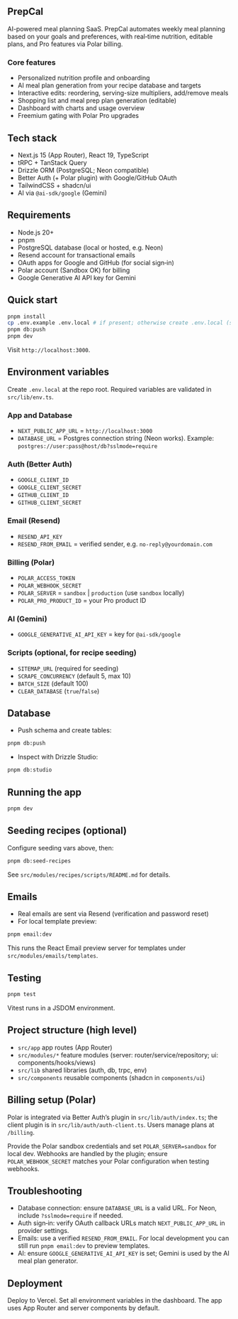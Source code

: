 ## PrepCal

AI-powered meal planning SaaS. PrepCal automates weekly meal planning based on your goals and preferences, with real‑time nutrition, editable plans, and Pro features via Polar billing.

### Core features

- Personalized nutrition profile and onboarding
- AI meal plan generation from your recipe database and targets
- Interactive edits: reordering, serving-size multipliers, add/remove meals
- Shopping list and meal prep plan generation (editable)
- Dashboard with charts and usage overview
- Freemium gating with Polar Pro upgrades

## Tech stack

- Next.js 15 (App Router), React 19, TypeScript
- tRPC + TanStack Query
- Drizzle ORM (PostgreSQL; Neon compatible)
- Better Auth (+ Polar plugin) with Google/GitHub OAuth
- TailwindCSS + shadcn/ui
- AI via `@ai-sdk/google` (Gemini)

## Requirements

- Node.js 20+
- pnpm
- PostgreSQL database (local or hosted, e.g. Neon)
- Resend account for transactional emails
- OAuth apps for Google and GitHub (for social sign‑in)
- Polar account (Sandbox OK) for billing
- Google Generative AI API key for Gemini

## Quick start

```bash
pnpm install
cp .env.example .env.local # if present; otherwise create .env.local (see below)
pnpm db:push
pnpm dev
```

Visit `http://localhost:3000`.

## Environment variables

Create `.env.local` at the repo root. Required variables are validated in `src/lib/env.ts`.

### App and Database

- `NEXT_PUBLIC_APP_URL` = `http://localhost:3000`
- `DATABASE_URL` = Postgres connection string (Neon works). Example: `postgres://user:pass@host/db?sslmode=require`

### Auth (Better Auth)

- `GOOGLE_CLIENT_ID`
- `GOOGLE_CLIENT_SECRET`
- `GITHUB_CLIENT_ID`
- `GITHUB_CLIENT_SECRET`

### Email (Resend)

- `RESEND_API_KEY`
- `RESEND_FROM_EMAIL` = verified sender, e.g. `no-reply@yourdomain.com`

### Billing (Polar)

- `POLAR_ACCESS_TOKEN`
- `POLAR_WEBHOOK_SECRET`
- `POLAR_SERVER` = `sandbox` | `production` (use `sandbox` locally)
- `POLAR_PRO_PRODUCT_ID` = your Pro product ID

### AI (Gemini)

- `GOOGLE_GENERATIVE_AI_API_KEY` = key for `@ai-sdk/google`

### Scripts (optional, for recipe seeding)

- `SITEMAP_URL` (required for seeding)
- `SCRAPE_CONCURRENCY` (default 5, max 10)
- `BATCH_SIZE` (default 100)
- `CLEAR_DATABASE` (`true`/`false`)

## Database

- Push schema and create tables:

```bash
pnpm db:push
```

- Inspect with Drizzle Studio:

```bash
pnpm db:studio
```

## Running the app

```bash
pnpm dev
```

## Seeding recipes (optional)

Configure seeding vars above, then:

```bash
pnpm db:seed-recipes
```

See `src/modules/recipes/scripts/README.md` for details.

## Emails

- Real emails are sent via Resend (verification and password reset)
- For local template preview:

```bash
pnpm email:dev
```

This runs the React Email preview server for templates under `src/modules/emails/templates`.

## Testing

```bash
pnpm test
```

Vitest runs in a JSDOM environment.

## Project structure (high level)

- `src/app` app routes (App Router)
- `src/modules/*` feature modules (server: router/service/repository; ui: components/hooks/views)
- `src/lib` shared libraries (auth, db, trpc, env)
- `src/components` reusable components (shadcn in `components/ui`)

## Billing setup (Polar)

Polar is integrated via Better Auth’s plugin in `src/lib/auth/index.ts`; the client plugin is in `src/lib/auth/auth-client.ts`. Users manage plans at `/billing`.

Provide the Polar sandbox credentials and set `POLAR_SERVER=sandbox` for local dev. Webhooks are handled by the plugin; ensure `POLAR_WEBHOOK_SECRET` matches your Polar configuration when testing webhooks.

## Troubleshooting

- Database connection: ensure `DATABASE_URL` is a valid URL. For Neon, include `?sslmode=require` if needed.
- Auth sign‑in: verify OAuth callback URLs match `NEXT_PUBLIC_APP_URL` in provider settings.
- Emails: use a verified `RESEND_FROM_EMAIL`. For local development you can still run `pnpm email:dev` to preview templates.
- AI: ensure `GOOGLE_GENERATIVE_AI_API_KEY` is set; Gemini is used by the AI meal plan generator.

## Deployment

Deploy to Vercel. Set all environment variables in the dashboard. The app uses App Router and server components by default.
